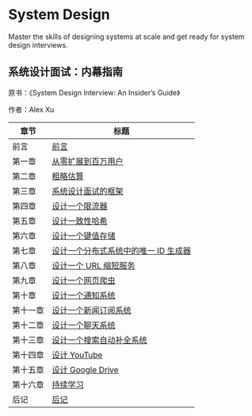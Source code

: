 # System Design

Master the skills of designing systems at scale and get ready for system design interviews.

## 系统设计面试：内幕指南

原书：《System Design Interview: An Insider’s Guide》

作者：Alex Xu

| 章节                         | 标题                                      |
|------------------------------|------------------------------------------------|
| 前言                         | [前言](/system-design-interview/FORWARD)      |
| 第一章                       | [从零扩展到百万用户](/system-design-interview/CHAPTER-1-SCALE-FROM-ZERO-TO-MILLIONS-OF-USERS) |
| 第二章                       | [粗略估算](/system-design-interview/CHAPTER-2-BACK-OF-THE-ENVELOPE-ESTIMATION) |
| 第三章                       | [系统设计面试的框架](/system-design-interview/CHAPTER-3-A-FRAMEWORK-FOR-SYSTEM-DESIGN-INTERVIEWS) |
| 第四章                       | [设计一个限流器](/system-design-interview/CHAPTER-4-DESIGN-A-RATE-LIMITER) |
| 第五章                       | [设计一致性哈希](/system-design-interview/CHAPTER-5-DESIGN-CONSISTENT-HASHING) |
| 第六章                       | [设计一个键值存储](/system-design-interview/CHAPTER-6-DESIGN-A-KEY-VALUE-STORE) |
| 第七章                       | [设计一个分布式系统中的唯一 ID 生成器](/system-design-interview/CHAPTER-7-DESIGN-A-UNIQUE-ID-GENERATOR-IN-DISTRIBUTED-SYSTEMS) |
| 第八章                       | [设计一个 URL 缩短服务](/system-design-interview/CHAPTER-8-DESIGN-A-URL-SHORTENER) |
| 第九章                       | [设计一个网页爬虫](/system-design-interview/CHAPTER-9-DESIGN-A-WEB-CRAWLER) |
| 第十章                       | [设计一个通知系统](/system-design-interview/CHAPTER-10-DESIGN-A-NOTIFICATION-SYSTEM) |
| 第十一章                     | [设计一个新闻订阅系统](/system-design-interview/CHAPTER-11-DESIGN-A-NEWS-FEED-SYSTEM) |
| 第十二章                     | [设计一个聊天系统](/system-design-interview/CHAPTER-12-DESIGN-A-CHAT-SYSTEM) |
| 第十三章                     | [设计一个搜索自动补全系统](/system-design-interview/CHAPTER-13-DESIGN-A-SEARCH-AUTOCOMPLETE-SYSTEM) |
| 第十四章                     | [设计 YouTube](/system-design-interview/CHAPTER-14-DESIGN-YOUTUBE) |
| 第十五章                     | [设计 Google Drive](/system-design-interview/CHAPTER-15-DESIGN-GOOGLE-DRIVE) |
| 第十六章                     | [持续学习](/system-design-interview/CHAPTER-16-THE-LEARNING-CONTINUES) |
| 后记                         | [后记](/system-design-interview/AFTERWORD)   |

